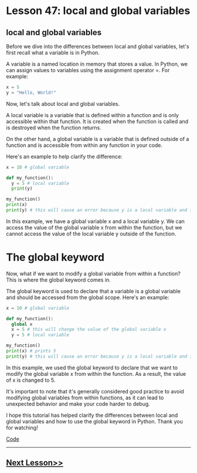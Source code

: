 # Lesson 47: local and global variables


## local and global variables
Before we dive into the differences between local and global variables, let's first recall what a variable is in Python.

A variable is a named location in memory that stores a value. In Python, we can assign values to variables using the assignment operator =. For example:
```python 
x = 5
y = "Hello, World!"

```

Now, let's talk about local and global variables.

A local variable is a variable that is defined within a function and is only accessible within that function. It is created when the function is called and is destroyed when the function returns.

On the other hand, a global variable is a variable that is defined outside of a function and is accessible from within any function in your code.

Here's an example to help clarify the difference:
```python
x = 10 # global variable

def my_function():
  y = 5 # local variable
  print(y)

my_function()
print(x)
print(y) # this will cause an error because y is a local variable and is not accessible outside of the function

```
In this example, we have a global variable x and a local variable y. We can access the value of the global variable x from within the function, but we cannot access the value of the local variable y outside of the function.
# The global keyword
Now, what if we want to modify a global variable from within a function? This is where the global keyword comes in.

The global keyword is used to declare that a variable is a global variable and should be accessed from the global scope. Here's an example:
```python 
x = 10 # global variable

def my_function():
  global x
  x = 5 # this will change the value of the global variable x
  y = 5 # local variable

my_function()
print(x) # prints 5
print(y) # this will cause an error because y is a local variable and is not accessible outside of the function

```

In this example, we used the global keyword to declare that we want to modify the global variable x from within the function. As a result, the value of x is changed to 5.

It's important to note that it's generally considered good practice to avoid modifying global variables from within functions, as it can lead to unexpected behavior and make your code harder to debug.

I hope this tutorial has helped clarify the differences between local and global variables and how to use the global keyword in Python. Thank you for watching!

[Code](https://github.com/sheikh92areeb/learn-python/tree/main/Lesson-047/main.py)

---

## [Next Lesson>>](https://github.com/sheikh92areeb/learn-python/tree/main/Lesson-048)